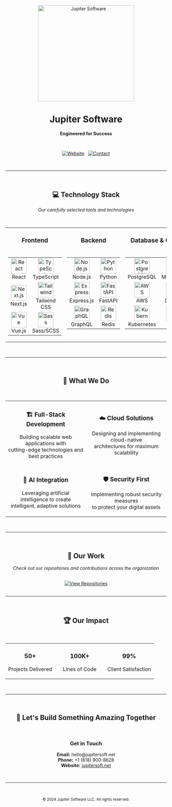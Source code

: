 <div align="center">
  
  <!-- Jupiter Software Logo -->
  <img src="https://images.leadconnectorhq.com/image/f_webp/q_100/r_1000/u_https://storage.googleapis.com/highlevel-backend.appspot.com/location/MdxKvzYGrbjPgJHcov9I/form/TQBdh6a2AIrwalrBwZ21/header-image/c2d9e38f-deec-4bc0-b50b-5c5b772a348f.jpg" width="300" alt="Jupiter Software" />
  
  <h1>Jupiter Software</h1>
  
  <p><b>Engineered for Success</b></p>
  
  <br>
  
  <p align="center">
    <a href="https://jupitersoft.net"><img src="https://img.shields.io/badge/Website-jupitersoft.net-1a365d?style=for-the-badge&labelColor=2d3748" alt="Website"></a>
    &nbsp;
    <a href="mailto:hello@jupitersoft.net"><img src="https://img.shields.io/badge/Email-hello@jupitersoft.net-1a365d?style=for-the-badge&labelColor=2d3748" alt="Contact"></a>
  </p>
  
</div>

<br>

---

<br>

<div align="center">
  
  <h2>💻 Technology Stack</h2>
  
  <p><i>Our carefully selected tools and technologies</i></p>
  
  <br>
  
  <table>
    <tr>
      <td align="center">
        <h3>Frontend</h3>
      </td>
      <td align="center">
        <h3>Backend</h3>
      </td>
      <td align="center">
        <h3>Database & Cloud</h3>
      </td>
    </tr>
    <tr>
      <td valign="top">
        <table>
          <tr>
            <td align="center" width="96">
              <img src="https://skillicons.dev/icons?i=react" width="48" height="48" alt="React" />
              <br>React
            </td>
            <td align="center" width="96">
              <img src="https://skillicons.dev/icons?i=typescript" width="48" height="48" alt="TypeScript" />
              <br>TypeScript
            </td>
          </tr>
          <tr>
            <td align="center" width="96">
              <img src="https://skillicons.dev/icons?i=nextjs" width="48" height="48" alt="Next.js" />
              <br>Next.js
            </td>
            <td align="center" width="96">
              <img src="https://skillicons.dev/icons?i=tailwind" width="48" height="48" alt="Tailwind" />
              <br>Tailwind CSS
            </td>
          </tr>
          <tr>
            <td align="center" width="96">
              <img src="https://skillicons.dev/icons?i=vue" width="48" height="48" alt="Vue" />
              <br>Vue.js
            </td>
            <td align="center" width="96">
              <img src="https://skillicons.dev/icons?i=sass" width="48" height="48" alt="Sass" />
              <br>Sass/SCSS
            </td>
          </tr>
        </table>
      </td>
      <td valign="top">
        <table>
          <tr>
            <td align="center" width="96">
              <img src="https://skillicons.dev/icons?i=nodejs" width="48" height="48" alt="Node.js" />
              <br>Node.js
            </td>
            <td align="center" width="96">
              <img src="https://skillicons.dev/icons?i=python" width="48" height="48" alt="Python" />
              <br>Python
            </td>
          </tr>
          <tr>
            <td align="center" width="96">
              <img src="https://skillicons.dev/icons?i=express" width="48" height="48" alt="Express" />
              <br>Express.js
            </td>
            <td align="center" width="96">
              <img src="https://skillicons.dev/icons?i=fastapi" width="48" height="48" alt="FastAPI" />
              <br>FastAPI
            </td>
          </tr>
          <tr>
            <td align="center" width="96">
              <img src="https://skillicons.dev/icons?i=graphql" width="48" height="48" alt="GraphQL" />
              <br>GraphQL
            </td>
            <td align="center" width="96">
              <img src="https://skillicons.dev/icons?i=redis" width="48" height="48" alt="Redis" />
              <br>Redis
            </td>
          </tr>
        </table>
      </td>
      <td valign="top">
        <table>
          <tr>
            <td align="center" width="96">
              <img src="https://skillicons.dev/icons?i=postgresql" width="48" height="48" alt="PostgreSQL" />
              <br>PostgreSQL
            </td>
            <td align="center" width="96">
              <img src="https://skillicons.dev/icons?i=mongodb" width="48" height="48" alt="MongoDB" />
              <br>MongoDB
            </td>
          </tr>
          <tr>
            <td align="center" width="96">
              <img src="https://skillicons.dev/icons?i=aws" width="48" height="48" alt="AWS" />
              <br>AWS
            </td>
            <td align="center" width="96">
              <img src="https://skillicons.dev/icons?i=docker" width="48" height="48" alt="Docker" />
              <br>Docker
            </td>
          </tr>
          <tr>
            <td align="center" width="96">
              <img src="https://skillicons.dev/icons?i=kubernetes" width="48" height="48" alt="Kubernetes" />
              <br>Kubernetes
            </td>
            <td align="center" width="96">
              <img src="https://skillicons.dev/icons?i=nginx" width="48" height="48" alt="Nginx" />
              <br>Nginx
            </td>
          </tr>
        </table>
      </td>
    </tr>
  </table>
  
</div>

<br>

---

<br>

<div align="center">
  
  <h2>🎯 What We Do</h2>
  
  <br>
  
  <table>
    <tr>
      <td width="50%" align="center">
        <h3>🏗️ Full-Stack Development</h3>
        <p>Building scalable web applications with<br>cutting-edge technologies and best practices</p>
      </td>
      <td width="50%" align="center">
        <h3>☁️ Cloud Solutions</h3>
        <p>Designing and implementing cloud-native<br>architectures for maximum scalability</p>
      </td>
    </tr>
    <tr>
      <td width="50%" align="center">
        <h3>🤖 AI Integration</h3>
        <p>Leveraging artificial intelligence to create<br>intelligent, adaptive solutions</p>
      </td>
      <td width="50%" align="center">
        <h3>🛡️ Security First</h3>
        <p>Implementing robust security measures<br>to protect your digital assets</p>
      </td>
    </tr>
  </table>
  
</div>

<br>

---

<br>

<div align="center">
  
  <h2>🌟 Our Work</h2>
  
  <p><i>Check out our repositories and contributions across the organization</i></p>
  
  <br>
  
  <a href="https://github.com/orgs/jupitersoftco/repositories">
    <img src="https://img.shields.io/badge/View_All_Repositories-1a365d?style=for-the-badge&labelColor=2d3748" alt="View Repositories">
  </a>
  
</div>

<br>

---

<br>

<div align="center">
  
  <h2>🏆 Our Impact</h2>
  
  <br>
  
  <table>
    <tr>
      <td align="center" width="33%">
        <h3>50+</h3>
        <p>Projects Delivered</p>
      </td>
      <td align="center" width="33%">
        <h3>100K+</h3>
        <p>Lines of Code</p>
      </td>
      <td align="center" width="33%">
        <h3>99%</h3>
        <p>Client Satisfaction</p>
      </td>
    </tr>
  </table>
  
</div>

<br>

---

<br>

<div align="center">
  
  <h2>🤝 Let's Build Something Amazing Together</h2>
  
  <br>
  
  <h3>Get in Touch</h3>
  
  <p>
    <b>Email:</b> hello@jupitersoft.net<br>
    <b>Phone:</b> +1 (818) 900-8628<br>
    <b>Website:</b> <a href="https://jupitersoft.net">jupitersoft.net</a>
  </p>
  
  <br>
  
  <hr>
  
  <br>
  
  <sub>© 2024 Jupiter Software LLC. All rights reserved.</sub>
  
</div>

